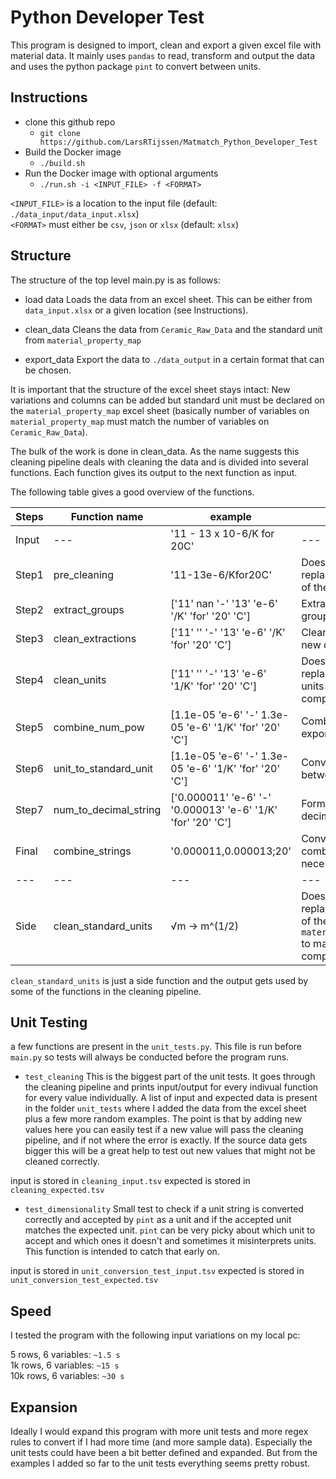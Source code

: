 # Python Developer Test

This program is designed to import, clean and export a given excel file with material data. It mainly uses `pandas` to read, transform and output the data and uses the python package `pint` to convert between units.


## Instructions

- clone this github repo
	- `git clone https://github.com/LarsRTijssen/Matmatch_Python_Developer_Test`
- Build the Docker image
    - `./build.sh`
- Run the Docker image with optional arguments
    - `./run.sh -i <INPUT_FILE> -f <FORMAT>`

`<INPUT_FILE>` is a location to the input file (default: `./data_input/data_input.xlsx`)\
`<FORMAT>` must either be `csv`, `json` or `xlsx` (default: `xlsx`)


## Structure

The structure of the top level main.py is as follows:

- load data
Loads the data from an excel sheet. This can be either from `data_input.xlsx` or a given location (see Instructions).

- clean_data
Cleans the data from `Ceramic_Raw_Data` and the standard unit from `material_property_map`

- export_data
Export the data to `./data_output` in a certain format that can be chosen.

It is important that the structure of the excel sheet stays intact: New variations and columns can be added but standard unit must be declared on the `material_property_map` excel sheet (basically number of variables on `material_property_map` must match the number of variables on `Ceramic_Raw_Data`).


The bulk of the work is done in clean_data. As the name suggests this cleaning pipeline deals with cleaning the data and is divided into several functions. Each function gives its output to the next function as input.

The following table gives a good overview of the functions.


| Steps | Function name | example | description |
| --- | --- | --- | --- |
| Input | --- | '11 - 13 x 10-6/K for 20C' | --- |
| Step1 | pre_cleaning | '11-13e-6/Kfor20C' | Does some regex replacement cleaning of the initial input |
| Step2 | extract_groups | ['11' nan '-' '13' 'e-6' '/K' 'for' '20' 'C'] | Extract the different groups using regex |
| Step3 | clean_extractions | ['11' '' '-' '13' 'e-6' '/K' 'for' '20' 'C'] | Cleaning up of the new dataframe |
| Step4 | clean_units | ['11' '' '-' '13' 'e-6' '1/K' 'for' '20' 'C'] | Does some regex replacement of the units to make it `pint` compatible |
| Step5 | combine_num_pow | [1.1e-05 'e-6' '-' 1.3e-05 'e-6' '1/K' 'for' '20' 'C'] | Combines number and exponent |
| Step6 | unit_to_standard_unit | [1.1e-05 'e-6' '-' 1.3e-05 'e-6' '1/K' 'for' '20' 'C'] | Converts number between units |
| Step7 | num_to_decimal_string | ['0.000011' 'e-6' '-' '0.000013' 'e-6' '1/K' 'for' '20' 'C'] | Format number into decimal string |
| Final | combine_strings | '0.000011,0.000013;20' | Converts symbols and combines the necessary strings |
| --- | --- | --- | --- |
| Side | clean_standard_units | √m -> m^(1/2) | Does some regex replacement cleaning of the units from `material_property_map` to make it `pint` compatible |


`clean_standard_units` is just a side function and the output gets used by some of the functions in the cleaning pipeline.


## Unit Testing

a few functions are present in the `unit_tests.py`. This file is run before `main.py` so tests will always be conducted before the program runs.

 - `test_cleaning`
This is the biggest part of the unit tests. It goes through the cleaning pipeline and prints input/output for every indivual function for every value individually. A list of input and expected data is present in the folder `unit_tests` where I added the data from the excel sheet plus a few more random examples. The point is that by adding new values here you can easily test if a new value will pass the cleaning pipeline, and if not where the error is exactly. If the source data gets bigger this will be a great help to test out new values that might not be cleaned correctly.

input is stored in `cleaning_input.tsv`
expected is stored in `cleaning_expected.tsv`

- `test_dimensionality`
Small test to check if a unit string is converted correctly and accepted by `pint` as a unit and if the accepted unit matches the expected unit. `pint` can be very picky about which unit to accept and which ones it doesn't and sometimes it misinterprets units. This function is intended to catch that early on.

input is stored in `unit_conversion_test_input.tsv`
expected is stored in `unit_conversion_test_expected.tsv`

## Speed

I tested the program with the following input variations on my local pc:

5 rows, 6 variables: `~1.5 s`\
1k rows, 6 variables: `~15 s`\
10k rows, 6 variables: `~30 s`


## Expansion

Ideally I would expand this program with more unit tests and more regex rules to convert if I had more time (and more sample data). Especially the unit tests could have been a bit better defined and expanded. But from the examples I added so far to the unit tests everything seems pretty robust.